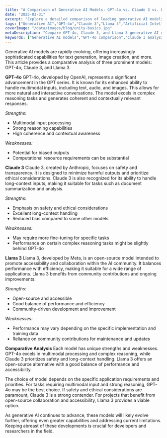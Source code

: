 ```yaml
---
title: "A Comparison of Generative AI Models: GPT-4o vs. Claude 3 vs. Llama 3"
date: "2025-03-31"
excerpt: "Explore a detailed comparison of leading generative AI models, including GPT-4o, Claude 3, and Llama 3. Analyze their strengths, weaknesses, and use cases in various applications."
tags: ["Generative AI","GPT-4o","Claude 3","Llama 3","Artificial Intelligence","Machine Learning","Large Language Models"]
coverImage: "/data/images/blog/unity-basics.jpg"
metaDescription: "Compare GPT-4o, Claude 3, and Llama 3 generative AI models. Analyze their strengths, weaknesses, and applications for informed decision-making."
keywords: ["Generative AI models","GPT-4o comparison","Claude 3 analysis","Llama 3 review","AI model comparison","Large Language Models","Artificial Intelligence"]
---
```


Generative AI models are rapidly evolving, offering increasingly sophisticated capabilities for text generation, image creation, and more. This article provides a comparative analysis of three prominent models: GPT-4o, Claude 3, and Llama 3.

**GPT-4o**
GPT-4o, developed by OpenAI, represents a significant advancement in the GPT series. It is known for its enhanced ability to handle multimodal inputs, including text, audio, and images. This allows for more natural and interactive conversations. The model excels in complex reasoning tasks and generates coherent and contextually relevant responses.

*Strengths:*
*   Multimodal input processing
*   Strong reasoning capabilities
*   High coherence and contextual awareness

*Weaknesses:*
*   Potential for biased outputs
*   Computational resource requirements can be substantial

**Claude 3**
Claude 3, created by Anthropic, focuses on safety and transparency. It is designed to minimize harmful outputs and prioritize ethical considerations. Claude 3 is also recognized for its ability to handle long-context inputs, making it suitable for tasks such as document summarization and analysis.

*Strengths:*
*   Emphasis on safety and ethical considerations
*   Excellent long-context handling
*   Reduced bias compared to some other models

*Weaknesses:*
*   May require more fine-tuning for specific tasks
*   Performance on certain complex reasoning tasks might be slightly behind GPT-4o

**Llama 3**
Llama 3, developed by Meta, is an open-source model intended to promote accessibility and collaboration within the AI community. It balances performance with efficiency, making it suitable for a wide range of applications. Llama 3 benefits from community contributions and ongoing improvements.

*Strengths:*
*   Open-source and accessible
*   Good balance of performance and efficiency
*   Community-driven development and improvement

*Weaknesses:*
*   Performance may vary depending on the specific implementation and training data
*   Reliance on community contributions for maintenance and updates

**Comparative Analysis**
Each model has unique strengths and weaknesses. GPT-4o excels in multimodal processing and complex reasoning, while Claude 3 prioritizes safety and long-context handling. Llama 3 offers an open-source alternative with a good balance of performance and accessibility.

The choice of model depends on the specific application requirements and priorities. For tasks requiring multimodal input and strong reasoning, GPT-4o may be the best choice. If safety and ethical considerations are paramount, Claude 3 is a strong contender. For projects that benefit from open-source collaboration and accessibility, Llama 3 provides a viable option.

As generative AI continues to advance, these models will likely evolve further, offering even greater capabilities and addressing current limitations. Keeping abreast of these developments is crucial for developers and researchers in the field.
    